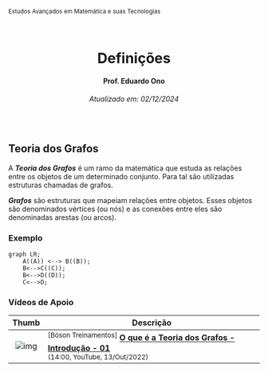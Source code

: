 <sup>Estudos Avançados em Matemática e suas Tecnologias</sup>
<img alt="" width="99%" height="2px" align="right">

&nbsp;

<h1 align="center">Definições</h1>
<h4 align="center">Prof. Eduardo Ono</h4>
<h6 align="center">Atualizado em: 02/12/2024</h6>

&nbsp;

## Teoria dos Grafos

A __*Teoria dos Grafos*__ é um ramo da matemática que estuda as relações entre os objetos de um determinado conjunto. Para tal são utilizadas estruturas chamadas de grafos.

__*Grafos*__ são estruturas que mapeiam relações entre objetos. Esses objetos são denominados vértices (ou nós) e as conexões entre eles são denominadas arestas (ou arcos).

### Exemplo

```mermaid
graph LR;
    A((A)) <--> B((B));
    B<-->C((C));
    B<-->D((D));
    C<-->D;
```

### Vídeos de Apoio

| Thumb | Descrição |
| :-: | --- |
| ![img](https://img.youtube.com/vi/dVXP8lAcE7M/default.jpg) | <sup>[Bóson Treinamentos]</sup> [__O que é a Teoria dos Grafos - Introdução - 01__](https://www.youtube.com/watch?v=dVXP8lAcE7M)<br><sub>(14:00, YouTube, 13/Out/2022)</sub> |

&nbsp;
